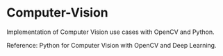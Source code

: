 # Computer-Vision
Implementation of Computer Vision use cases with OpenCV and Python.

Reference: Python for Computer Vision with OpenCV and Deep Learning.


